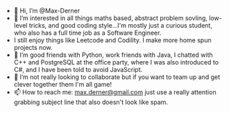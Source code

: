 - 👋 Hi, I’m @Max-Derner
- 👀 I’m interested in all things maths based, abstract problem sovling, low-level tricks, and good coding style...I'm mostly just a curious student, who also has a full time job as a Software Engineer.
- I still enjoy things like Leetcode and Codility. I make more home spun projects now.
- 🌱 I’m good friends with Python, work friends with Java, I chatted with C++ and PostgreSQL at the office party, where I was also introduced to C#, and I have been told to avoid JavaScript.
- 💞️ I’m not really looking to collaborate but if you want to team up and get clever together them I'm all game!
- 📫 How to reach me: max.derner@gmail.com just use a really attention grabbing subject line that also doesn't look like spam.

<!---
Max-Derner/Max-Derner is a ✨ special ✨ repository because its `README.md` (this file) appears on your GitHub profile.
You can click the Preview link to take a look at your changes.
--->

